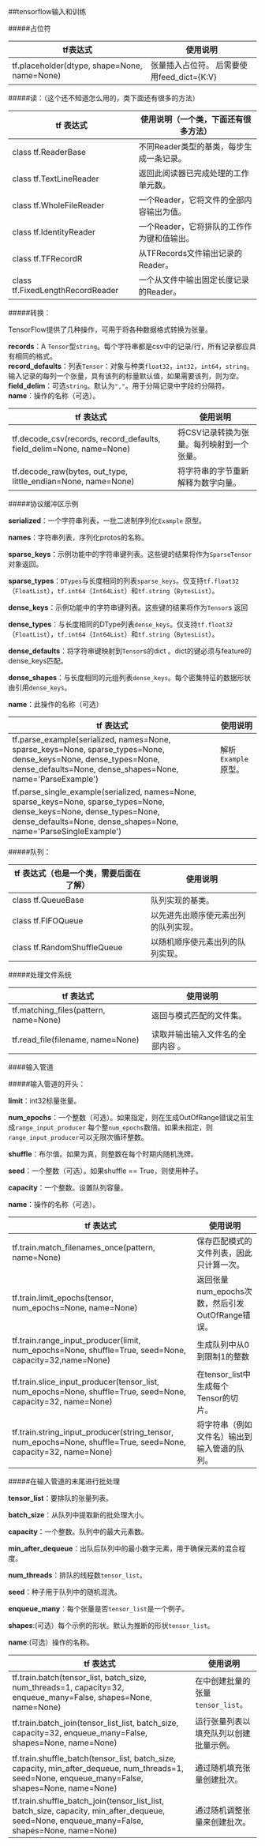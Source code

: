 ##tensorflow输入和训练

#####占位符

| tf表达式                                     | 使用说明                                   |
| -------------------------------------------- | ------------------------------------------ |
| tf.placeholder(dtype, shape=None, name=None) | 张量插入占位符。 后需要使用feed_dict={K:V} |

#####读：（这个还不知道怎么用的，类下面还有很多的方法）

| tf 表达式                        | 使用说明（一个类，下面还有很多方法）       |
| -------------------------------- | ------------------------------------------ |
| class tf.ReaderBase              | 不同Reader类型的基类，每步生成一条记录。   |
| class tf.TextLineReader          | 返回此阅读器已完成处理的工作单元数。       |
| class tf.WholeFileReader         | 一个Reader，它将文件的全部内容输出为值。   |
| class tf.IdentityReader          | 一个Reader，它将排队的工作作为键和值输出。 |
| class tf.TFRecordR               | 从TFRecords文件输出记录的Reader。          |
| class tf.FixedLengthRecordReader | 一个从文件中输出固定长度记录的Reader。     |

#####转换：

TensorFlow提供了几种操作，可用于将各种数据格式转换为张量。 

**records**：A `Tensor`型`string`。每个字符串都是csv中的记录/行，所有记录都应具有相同的格式。 <br />**record_defaults**：列表`Tensor`：对象与种类`float32`，`int32`，`int64`，`string`。输入记录的每列一个张量，具有该列的标量默认值，如果需要该列，则为空。  <br />**field_delim**：可选`string`。默认为`","`。用于分隔记录中字段的分隔符。  
**name**：操作的名称（可选）。

| tf 表达式                                                    | 使用说明                                  |
| ------------------------------------------------------------ | ----------------------------------------- |
| tf.decode_csv(records, record_defaults, field_delim=None, name=None) | 将CSV记录转换为张量。每列映射到一个张量。 |
| tf.decode_raw(bytes, out_type, little_endian=None, name=None) | 将字符串的字节重新解释为数字向量。        |

#####协议缓冲区示例

**serialized**：一个字符串列表，一批二进制序列化`Example` 原型。 

**names**：字符串列表，序列化protos的名称。  

**sparse_keys**：示例功能中的字符串键列表。这些键的结果将作为`SparseTensor`对象返回。 

 **sparse_types**：`DTypes`与长度相同的列表`sparse_keys`。仅支持`tf.float32`（`FloatList`），`tf.int64`（`Int64List`）和`tf.string`（`BytesList`）。  

**dense_keys**：示例功能中的字符串键列表。这些键的结果将作为`Tensor`s 返回  

**dense_types**：与长度相同的DType列表`dense_keys`。仅支持`tf.float32`（`FloatList`），`tf.int64`（`Int64List`）和`tf.string`（`BytesList`）。  

**dense_defaults**：将字符串键映射到`Tensor`s的dict 。dict的键必须与feature的dense_keys匹配。  

**dense_shapes**：与长度相同的元组列表`dense_keys`。每个密集特征的数据形状由引用`dense_keys`。  

**name**：此操作的名称（可选）

| tf 表达式                                                    | 使用说明            |
| ------------------------------------------------------------ | ------------------- |
| tf.parse_example(serialized, names=None, sparse_keys=None, sparse_types=None, dense_keys=None, dense_types=None, dense_defaults=None, dense_shapes=None, name='ParseExample') | 解析`Example`原型。 |
| tf.parse_single_example(serialized, names=None, sparse_keys=None, sparse_types=None, dense_keys=None, dense_types=None, dense_defaults=None, dense_shapes=None, name='ParseSingleExample') |                     |



#####队列：

| tf 表达式（也是一个类，需要后面在了解） | 使用说明                             |
| --------------------------------------- | ------------------------------------ |
| class tf.QueueBase                      | 队列实现的基类。                     |
| class tf.FIFOQueue                      | 以先进先出顺序使元素出列的队列实现。 |
| class tf.RandomShuffleQueue             | 以随机顺序使元素出列的队列实现。     |

#####处理文件系统

| tf 表达式                             | 使用说明                          |
| ------------------------------------- | --------------------------------- |
| tf.matching_files(pattern, name=None) | 返回与模式匹配的文件集。          |
| tf.read_file(filename, name=None)     | 读取并输出输入文件名的全部内容 。 |

####输入管道

#####输入管道的开头：

**limit**：int32标量张量。  

**num_epochs**：一个整数（可选）。如果指定，则在生成OutOfRange错误之前生成`range_input_producer` 每个整`num_epochs`数倍。如果未指定，则`range_input_producer`可以无限次循环整数。  

**shuffle**：布尔值。如果为真，则整数在每个时期内随机洗牌。  

**seed**：一个整数（可选）。如果shuffle == True，则使用种子。 

**capacity**：一个整数。设置队列容量。 

 **name**：操作的名称（可选）。

| tf 表达式                                                    | 使用说明                                         |
| ------------------------------------------------------------ | ------------------------------------------------ |
| tf.train.match_filenames_once(pattern, name=None)            | 保存匹配模式的文件列表，因此只计算一次。         |
| tf.train.limit_epochs(tensor, num_epochs=None, name=None)    | 返回张量num_epochs次数，然后引发OutOfRange错误。 |
| tf.train.range_input_producer(limit, num_epochs=None, shuffle=True, seed=None, capacity=32,name=None) | 生成队列中从0到限制1的整数                       |
| tf.train.slice_input_producer(tensor_list, num_epochs=None, shuffle=True, seed=None, capacity=32, name=None) | 在tensor_list中生成每个Tensor的切片。            |
| tf.train.string_input_producer(string_tensor, num_epochs=None, shuffle=True, seed=None, capacity=32, name=None) | 将字符串（例如文件名）输出到输入管道的队列。     |

#####在输入管道的末尾进行批处理

**tensor_list**：要排队的张量列表。

**batch_size**：从队列中提取新的批处理大小。

**capacity**：一个整数。队列中的最大元素数。

**min_after_dequeue**：出队后队列中的最小数字元素，用于确保元素的混合程度。

**num_threads**：排队的线程数`tensor_list`。

**seed**：种子用于队列中的随机混洗。

**enqueue_many**：每个张量是否`tensor_list`是一个例子。

**shapes**:(可选）每个示例的形状。默认为推断的形状`tensor_list`。

**name**:(可选）操作的名称。

| tf 表达式                                                    | 使用说明                               |
| ------------------------------------------------------------ | -------------------------------------- |
| tf.train.batch(tensor_list, batch_size, num_threads=1, capacity=32, enqueue_many=False, shapes=None, name=None) | 在中创建批量的张量`tensor_list`。      |
| tf.train.batch_join(tensor_list_list, batch_size, capacity=32, enqueue_many=False, shapes=None, name=None) | 运行张量列表以填充队列以创建批量示例。 |
| tf.train.shuffle_batch(tensor_list, batch_size, capacity, min_after_dequeue, num_threads=1, seed=None, enqueue_many=False, shapes=None, name=None) | 通过随机填充张量创建批次。             |
| tf.train.shuffle_batch_join(tensor_list_list, batch_size, capacity, min_after_dequeue, seed=None, enqueue_many=False, shapes=None, name=None) | 通过随机调整张量来创建批次。           |